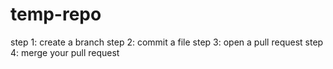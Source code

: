 # temp-repo

step 1: create a branch
step 2: commit a file
step 3: open a pull request
step 4: merge your pull request
